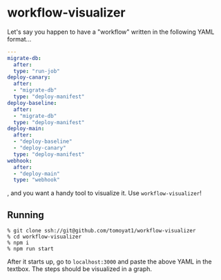 # workflow-visualizer

Let's say you happen to have a "workflow" written in the following YAML format...

```yaml
---
migrate-db: 
  after: 
  type: "run-job"
deploy-canary: 
  after: 
  - "migrate-db"
  type: "deploy-manifest"
deploy-baseline: 
  after: 
  - "migrate-db"
  type: "deploy-manifest"
deploy-main: 
  after: 
  - "deploy-baseline"
  - "deploy-canary"
  type: "deploy-manifest"
webhook: 
  after: 
  - "deploy-main"
  type: "webhook"
```

, and you want a handy tool to visualize it. Use `workflow-visualizer`!


## Running

```console
% git clone ssh://git@github.com/tomoyat1/workflow-visualizer
% cd workflow-visualizer
% npm i
% npm run start
```

After it starts up, go to `localhost:3000` and paste the above YAML in the textbox.
The steps should be visualized in a graph.
